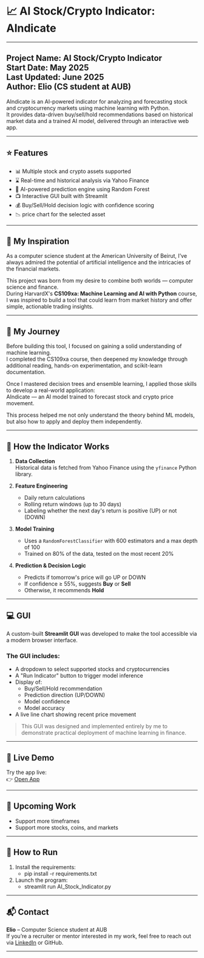 # 📈 AI Stock/Crypto Indicator: AIndicate

---
**Project Name:** AI Stock/Crypto Indicator  
**Start Date:** May 2025  
**Last Updated:** June 2025  
**Author:** Elio (CS student at AUB)
---

AIndicate is an AI-powered indicator for analyzing and forecasting stock and cryptocurrency markets using machine learning with Python.  
It provides data-driven buy/sell/hold recommendations based on historical market data and a trained AI model, delivered through an interactive web app.

---

## ⭐ Features

- 📊 Multiple stock and crypto assets supported  
- ⌛ Real-time and historical analysis via Yahoo Finance  
- 🤖 AI-powered prediction engine using Random Forest  
- 📺 Interactive GUI built with Streamlit  
- 💰 Buy/Sell/Hold decision logic with confidence scoring  
- 📉 price chart for the selected asset

---

## 🧠 My Inspiration

As a computer science student at the American University of Beirut, I’ve always admired the potential of artificial intelligence and the intricacies of the financial markets.

This project was born from my desire to combine both worlds — computer science and finance.  
During HarvardX's **CS109xa: Machine Learning and AI with Python** course, I was inspired to build a tool that could learn from market history and offer simple, actionable trading insights.

---

## 📖 My Journey

Before building this tool, I focused on gaining a solid understanding of machine learning.  
I completed the CS109xa course, then deepened my knowledge through additional reading, hands-on experimentation, and scikit-learn documentation.

Once I mastered decision trees and ensemble learning, I applied those skills to develop a real-world application:  
AIndicate — an AI model trained to forecast stock and crypto price movement.

This process helped me not only understand the theory behind ML models, but also how to apply and deploy them independently.

---

## 🔧 How the Indicator Works

1. **Data Collection**  
   Historical data is fetched from Yahoo Finance using the `yfinance` Python library.

2. **Feature Engineering**  
   - Daily return calculations  
   - Rolling return windows (up to 30 days)  
   - Labeling whether the next day's return is positive (UP) or not (DOWN)

3. **Model Training**  
   - Uses a `RandomForestClassifier` with 600 estimators and a max depth of 100  
   - Trained on 80% of the data, tested on the most recent 20%

4. **Prediction & Decision Logic**  
   - Predicts if tomorrow's price will go UP or DOWN  
   - If confidence ≥ 55%, suggests **Buy** or **Sell**  
   - Otherwise, it recommends **Hold**

---

## 💻 GUI

A custom-built **Streamlit GUI** was developed to make the tool accessible via a modern browser interface.

### The GUI includes:

- A dropdown to select supported stocks and cryptocurrencies  
- A "Run Indicator" button to trigger model inference  
- Display of:
  - Buy/Sell/Hold recommendation
  - Prediction direction (UP/DOWN)
  - Model confidence
  - Model accuracy  
- A live line chart showing recent price movement

> This GUI was designed and implemented entirely by me to demonstrate practical deployment of machine learning in finance.

---

## 🚀 Live Demo

Try the app live:  
👉 [Open App](https://aindicate.streamlit.app/)

---

## 🚧 Upcoming Work
  
- Support more timeframes
- Support more stocks, coins, and markets

---

## 📂 How to Run

1. Install the requirements:
    - pip install -r requirements.txt
2. Launch the program:
    - streamlit run AI_Stock_Indicator.py
    
---

## 📬 Contact

**Elio** – Computer Science student at AUB  
If you’re a recruiter or mentor interested in my work, feel free to reach out via [LinkedIn](www.linkedin.com/in/elio-ishak-b702a0330) or GitHub.

---
